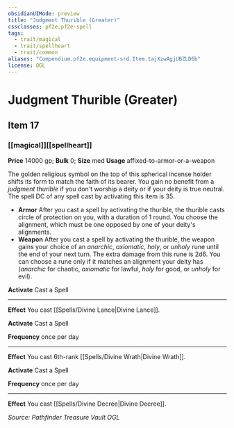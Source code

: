 ```yaml
---
obsidianUIMode: preview
title: "Judgment Thurible (Greater)"
cssclasses: pf2e,pf2e-spell
tags:
  - trait/magical
  - trait/spellheart
  - trait/common
aliases: "Compendium.pf2e.equipment-srd.Item.tajXzwAgjUBZLD6b"
license: OGL
---
```

# Judgment Thurible (Greater)
## Item 17
### [[magical]][[spellheart]]


**Price** 14000 gp; 
**Bulk** 0; **Size** med
**Usage** affixed-to-armor-or-a-weapon

The golden religious symbol on the top of this spherical incense holder shifts its form to match the faith of its bearer. You gain no benefit from a _judgment thurible_ if you don't worship a deity or if your deity is true neutral. The spell DC of any spell cast by activating this item is 35.

*   **Armor** After you cast a spell by activating the thurible, the thurible casts circle of protection on you, with a duration of 1 round. You choose the alignment, which must be one opposed by one of your deity's alignments.
*   **Weapon** After you cast a spell by activating the thurible, the weapon gains your choice of an _anarchic_, _axiomatic_, _holy_, or _unholy_ rune until the end of your next turn. The extra damage from this rune is 2d6. You can choose a rune only if it matches an alignment your deity has (_anarchic_ for chaotic, _axiomatic_ for lawful, _holy_ for good, or _unholy_ for evil).

**Activate** Cast a Spell

* * *

**Effect** You cast [[Spells/Divine Lance|Divine Lance]].

**Activate** Cast a Spell

**Frequency** once per day

* * *

**Effect** You cast 6th-rank [[Spells/Divine Wrath|Divine Wrath]].

**Activate** Cast a Spell

**Frequency** once per day

* * *

**Effect** You cast [[Spells/Divine Decree|Divine Decree]].

*Source: Pathfinder Treasure Vault*
*OGL*